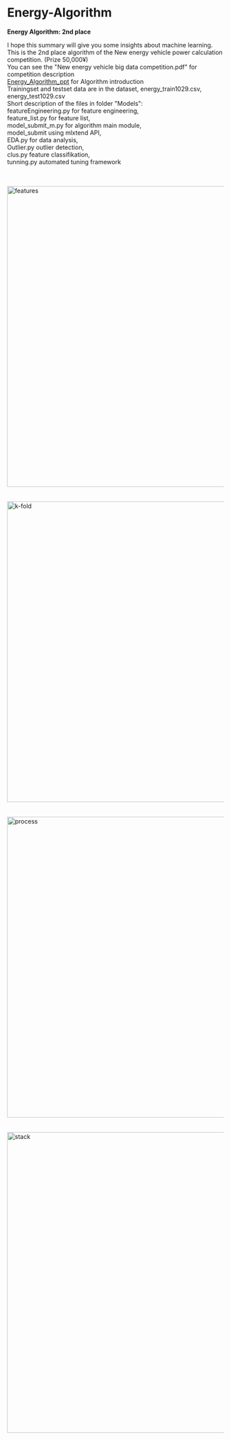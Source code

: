 # Energy-Algorithm
<b>Energy Algorithm: 2nd place</b>

I hope this summary will give you some insights about machine learning. <br/>
This is the 2nd place algorithm of the New energy vehicle power calculation competition. (Prize 50,000¥) <br/>
You can see the "New energy vehicle big data competition.pdf" for competition description <br/>
[Energy_Algorithm_ppt](https://github.com/XinjieInformatik/Energy-Algorithm/blob/master/runner-up%20presentation.pdf)
for Algorithm introduction <br/>
Trainingset and testset data are in the dataset, energy_train1029.csv, energy_test1029.csv <br/>
Short description of the files in folder "Models": <br/>
featureEngineering.py for feature engineering,  <br/>
feature_list.py for feature list,  <br/>
model_submit_m.py for algorithm main module,  <br/>
model_submit using mlxtend API,  <br/>
EDA.py for data analysis,  <br/>
Outlier.py outlier detection,  <br/>
clus.py feature classifikation,  <br/>
tunning.py automated tuning framework <br/><br/><br/>

<img src="https://github.com/XinjieInformatik/Energy-Algorithm/blob/master/pic/features.PNG" width="700" alt="features"/></br></br></br> 
<img src="https://github.com/XinjieInformatik/Energy-Algorithm/blob/master/pic/k-fold.PNG" width="700" alt="k-fold"/> </br></br></br> 
<img src="https://github.com/XinjieInformatik/Energy-Algorithm/blob/master/pic/process.PNG" width="700" alt="process"/></br></br></br> 
<img src="https://github.com/XinjieInformatik/Energy-Algorithm/blob/master/pic/stack.PNG" width="700" alt="stack"/> </br></br></br> 
